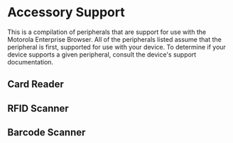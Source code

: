 # Accessory Support
This is a compilation of peripherals that are support for use with the Motorola Enterprise Browser. All of the peripherals listed assume that the peripheral is first, supported for use with your device. To determine if your device supports a given peripheral, consult the device's support documentation.

## Card Reader
<!-- How to use the card reader peripheral -->

## RFID Scanner
<!-- How to use the RFID scanner peripheral -->

## Barcode Scanner
<!-- How to use the barcode scanner peripheral -->